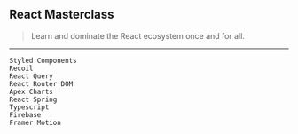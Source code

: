 ## React Masterclass
> Learn and dominate the React ecosystem once and for all.
------------
```
Styled Components
Recoil
React Query
React Router DOM
Apex Charts
React Spring
Typescript
Firebase
Framer Motion
```